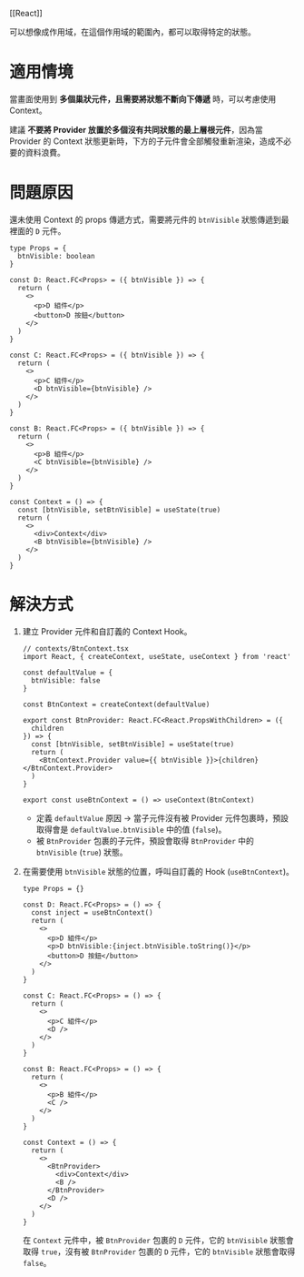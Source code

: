 [[React]]

可以想像成作用域，在這個作用域的範圍內，都可以取得特定的狀態。

# 適用情境
當畫面使用到 **多個巢狀元件，且需要將狀態不斷向下傳遞** 時，可以考慮使用 Context。

建議 **不要將 Provider 放置於多個沒有共同狀態的最上層根元件**，因為當 Provider 的 Context 狀態更新時，下方的子元件會全部觸發重新渲染，造成不必要的資料浪費。

# 問題原因
還未使用 Context 的 props 傳遞方式，需要將元件的 `btnVisible` 狀態傳遞到最裡面的 `D` 元件。
```tsx
type Props = {
  btnVisible: boolean
}

const D: React.FC<Props> = ({ btnVisible }) => {
  return (
    <>
      <p>D 組件</p>
      <button>D 按鈕</button>
    </>
  )
}

const C: React.FC<Props> = ({ btnVisible }) => {
  return (
    <>
      <p>C 組件</p>
      <D btnVisible={btnVisible} />
    </>
  )
}

const B: React.FC<Props> = ({ btnVisible }) => {
  return (
    <>
      <p>B 組件</p>
      <C btnVisible={btnVisible} />
    </>
  )
}

const Context = () => {
  const [btnVisible, setBtnVisible] = useState(true)
  return (
    <>
      <div>Context</div>
      <B btnVisible={btnVisible} />
    </>
  )
}
```

# 解決方式
1. 建立 Provider 元件和自訂義的 Context Hook。
	```tsx
	// contexts/BtnContext.tsx
	import React, { createContext, useState, useContext } from 'react'

	const defaultValue = {
	  btnVisible: false
	}
	
	const BtnContext = createContext(defaultValue)
	
	export const BtnProvider: React.FC<React.PropsWithChildren> = ({
	  children
	}) => {
	  const [btnVisible, setBtnVisible] = useState(true)
	  return (
	    <BtnContext.Provider value={{ btnVisible }}>{children}</BtnContext.Provider>
	  )
	}
	
	export const useBtnContext = () => useContext(BtnContext)
	```

	- 定義 `defaultValue` 原因 -> 當子元件沒有被 Provider 元件包裹時，預設取得會是 `defaultValue.btnVisible` 中的值 (`false`)。
	- 被 `BtnProvider` 包裹的子元件，預設會取得 `BtnProvider` 中的 `btnVisible` (`true`) 狀態。

2. 在需要使用 `btnVisible` 狀態的位置，呼叫自訂義的 Hook (`useBtnContext`)。
	```tsx
	type Props = {}

	const D: React.FC<Props> = () => {
	  const inject = useBtnContext()
	  return (
	    <>
	      <p>D 組件</p>
	      <p>D btnVisible:{inject.btnVisible.toString()}</p>
	      <button>D 按鈕</button>
	    </>
	  )
	}
	
	const C: React.FC<Props> = () => {
	  return (
	    <>
	      <p>C 組件</p>
	      <D />
	    </>
	  )
	}
	
	const B: React.FC<Props> = () => {
	  return (
	    <>
	      <p>B 組件</p>
	      <C />
	    </>
	  )
	}
	
	const Context = () => {
	  return (
	    <>
	      <BtnProvider>
	        <div>Context</div>
	        <B />
	      </BtnProvider>
	      <D />
	    </>
	  )
	}
	```

	在 `Context` 元件中，被 `BtnProvider` 包裹的 `D` 元件，它的 `btnVisible` 狀態會取得 `true`，沒有被 `BtnProvider` 包裹的 `D` 元件，它的 `btnVisible` 狀態會取得 `false`。